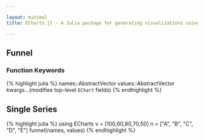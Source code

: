 ```yaml
---

layout: minimal
title: ECharts.jl - A Julia package for generating visualizations using ECharts

---
```


## Funnel

### Function Keywords
{% highlight julia %}
names::AbstractVector
values::AbstractVector
kwargs...(modifies top-level `EChart` fields)
{% endhighlight %}

## Single Series
{% highlight julia %}
using ECharts
v = [100,60,80,70,50]
n = ["A", "B", "C", "D", "E"]
funnel(names, values)
{% endhighlight %}

<div id="funnelp" style="height:400px;width:800px;"></div>
<script type="text/javascript">
    // Initialize after dom ready
    var myChart = echarts.init(document.getElementById("funnelp"));

    // Load data into the ECharts instance
    myChart.setOption({"toolbox":{"feature":{},"itemSize":15,"orient":"vertical","height":"auto","zlevel":0,"z":2,"itemGap":10,"right":"auto","top":"center","width":"auto","show":false,"showTitle":true},"title":{"left":"left","borderColor":"transparent","bottom":"auto","padding":5,"zlevel":0,"borderWidth":1,"target":"blank","z":2,"itemGap":5,"backgroundColor":"transparent","shadowOffsetY":0,"shadowOffsetX":0,"right":"auto","top":"auto","subtarget":"blank","show":true},"series":[{"data":[{"name":"A","selected":false,"value":100},{"name":"B","selected":false,"value":60},{"name":"C","selected":false,"value":80},{"name":"D","selected":false,"value":70},{"name":"E","selected":false,"value":50}],"smooth":false,"minSize":"0%","type":"funnel","maxSize":"100%"}]});
</script>
